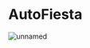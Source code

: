 # AutoFiesta
![unnamed](https://github.com/cperez85834/AutoFiesta/assets/69932893/962996d8-c5c3-45c0-a8db-41101484ef49)

